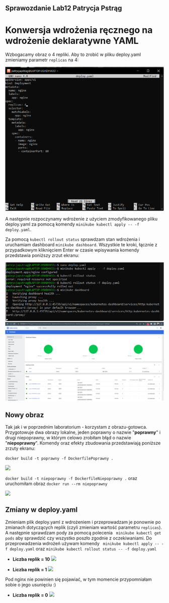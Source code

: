 ## Sprawozdanie Lab12 Patrycja Pstrąg
# Konwersja wdrożenia ręcznego na wdrożenie deklaratywne YAML

Wzbogacamy obraz o 4 repliki. Aby to zrobić w pliku deploy.yaml zmieniamy parametr ``` replicas ``` na 4:

![](replicas.png)

A następnie rozpoczynamy wdrożenie z użyciem zmodyfikowanego pliku deploy.yaml za pomocą komendy ```minikube kubectl apply -- -f deploy.yaml```.

Za pomocą ``` kubectl rollout status ``` sprawdzam stan wdrożenia i uruchamiam dashboard ``` minikube dashboard ```. Wszystkie te kroki, łącznie z przypadkowym kliknięciem Enter w czasie wpisywania komendy przedstawia poniższy zrzut ekranu:

![](dashboard.png)
![](dashboard2.png)

## Nowy obraz
Tak jak i w poprzednim laboratorium - korzystam z obrazu-gotowca. Przygotowuje dwa obrazy lokalne, jeden poprawny o nazwie "**poprawny**" i drugi niepoprawny, w którym celowo zrobiłam błąd o nazwie "**niepoprawny**". Komendy oraz efekty zbudowania przedstawiają poniższe zrzuty ekranu:

``` docker build -t poprawny -f DockerfilePoprawny . ```

![](DockerfilePoprawny.png)

``` docker build -t niepoprawny -f DockerfileNiepoprawny . ```
oraz uruchomiłam obraz ``` docker run --rm niepoprawny ```

![](DockerfileNiepoprawny.png)


## Zmiany w deploy.yaml

Zmieniam plik deploy.yaml z wdrożeniem i przeprowadzam je ponownie po zmianach dotyczących replik (czyli zmieniam wartość parametru ```replicas```). A następnie sprawdzam pody za pomocą polecenia ``` minikube kubectl get pods``` aby sprawdzić czy wszystko poszło zgodnie z oczekiwaniami. Do przeprowadzenia wdrożeń używam komendy ``` minikube kubectl apply -- -f deploy.yaml``` oraz ```minikube kubectl rollout status -- -f deploy.yaml```

 - **Liczba replik = 10**
![](10replik.png)

 - **Liczba replik = 1**
![](1replika.png)

Pod nginx nie powinien się pojawiać, w tym momencie przypomniałam sobie o jego usunięciu :)

 - **Liczba replik = 0**
![](0replik.png)
